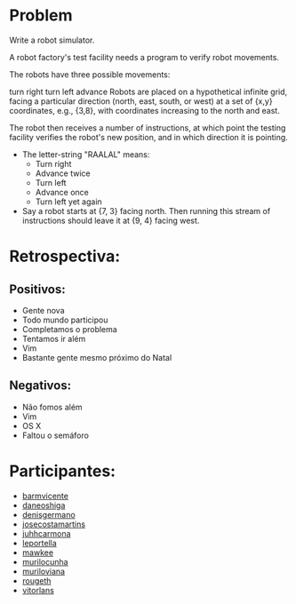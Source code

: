 Problem
=======

Write a robot simulator.

A robot factory's test facility needs a program to verify robot movements.

The robots have three possible movements:

turn right
turn left
advance
Robots are placed on a hypothetical infinite grid, facing a particular direction (north, east, south, or west) at a set of {x,y} coordinates, e.g., {3,8}, with coordinates increasing to the north and east.

The robot then receives a number of instructions, at which point the testing facility verifies the robot's new position, and in which direction it is pointing.

- The letter-string "RAALAL" means:
  - Turn right
  - Advance twice
  - Turn left
  - Advance once
  - Turn left yet again
- Say a robot starts at {7, 3} facing north. Then running this stream of instructions should leave it at {9, 4} facing west.


Retrospectiva:
==============

Positivos:
----------

* Gente nova
* Todo mundo participou
* Completamos o problema
* Tentamos ir além
* Vim
* Bastante gente mesmo próximo do Natal
 
Negativos:
----------

* Não fomos além
* Vim
* OS X
* Faltou o semáforo

Participantes:
==============

* [barmvicente](https://github.com/barmvicente)
* [daneoshiga](https://github.com/daneoshiga)
* [denisgermano](https://github.com/denisgermano)
* [josecostamartins](https://github.com/josecostamartins)
* [juhhcarmona](https://github.com/juhhcarmona)
* [leportella](https://github.com/leportella)
* [mawkee](https://github.com/mawkee)
* [murilocunha](https://github.com/murilocunha)
* [muriloviana](https://github.com/muriloviana)
* [rougeth](https://github.com/rougeth)
* [vitorlans](https://github.com/vitorlans)
